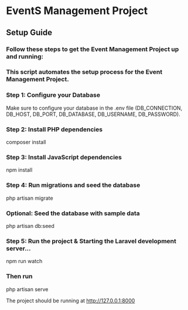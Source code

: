 # EventS Management Project

## Setup Guide

### Follow these steps to get the Event Management Project up and running:


### This script automates the setup process for the Event Management Project.

### Step 1: Configure your Database
Make sure to configure your database in the .env file (DB_CONNECTION, DB_HOST, DB_PORT, DB_DATABASE, DB_USERNAME, DB_PASSWORD).


### Step 2: Install PHP dependencies

composer install


### Step 3: Install JavaScript dependencies

npm install


### Step 4: Run migrations and seed the database

php artisan migrate


### Optional: Seed the database with sample data

php artisan db:seed


### Step 5: Run the project & Starting the Laravel development server...

npm run watch

### Then run

php artisan serve


The project should be running at http://127.0.0.1:8000
